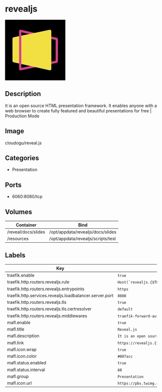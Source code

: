 # revealjs

![Logo](images/revealjs.jpg)

## Description
It is an open source HTML presentation framework. It enables anyone with a web browser to create fully featured and beautiful presentations for free \| Production Mode

## Image
cloudogu/reveal.js

## Categories
- Presentation

## Ports
- 6060:8080/tcp

## Volumes
| Container | Bind |
|-----------|------|
| /reveal/docs/slides | /opt/appdata/revealjs/docs/slides |
| /resources | /opt/appdata/revealjs/scripts/test |

## Labels
| Key | Value |
|-----|-------|
| traefik.enable | ```true``` |
| traefik.http.routers.revealjs.rule | ```Host(`revealjs.{$TRAEFIK_INGRESS_DOMAIN}`)``` |
| traefik.http.routers.revealjs.entrypoints | ```https``` |
| traefik.http.services.revealjs.loadbalancer.server.port | ```8080``` |
| traefik.http.routers.revealjs.tls | ```true``` |
| traefik.http.routers.revealjs.tls.certresolver | ```default``` |
| traefik.http.routers.revealjs.middlewares | ```traefik-forward-auth``` |
| mafl.enable | ```true``` |
| mafl.title | ```Reveal.js``` |
| mafl.description | ```It is an open source HTML presentation framework.``` |
| mafl.link | ```https://revealjs.{$TRAEFIK_INGRESS_DOMAIN}``` |
| mafl.icon.wrap | ```true``` |
| mafl.icon.color | ```#007acc``` |
| mafl.status.enabled | ```true``` |
| mafl.status.interval | ```60``` |
| mafl.group | ```Presentation``` |
| mafl.icon.url | ```https://pbs.twimg.com/profile_images/1260911777929400325/_ClbHpsz_400x400.jpg``` |

